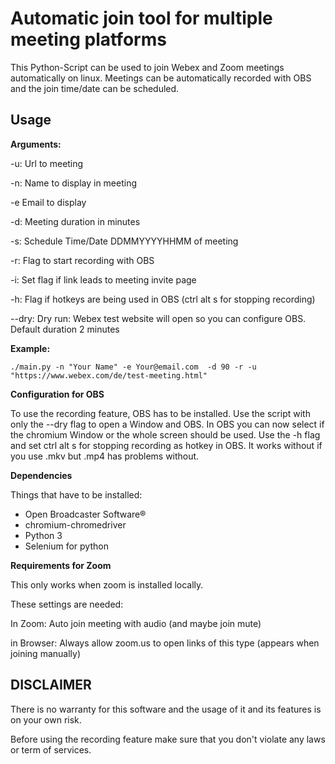 # Automatic join tool for multiple meeting platforms

This Python-Script can be used to join Webex and Zoom meetings automatically on linux. 
Meetings can be automatically recorded with OBS and the join time/date can be scheduled.

## Usage
**Arguments:**

-u: Url to meeting

-n: Name to display in meeting

-e Email to display

-d: Meeting duration in minutes

-s: Schedule Time/Date DDMMYYYYHHMM of meeting

-r: Flag to start recording with OBS

-i: Set flag if link leads to meeting invite page

-h: Flag if hotkeys are being used in OBS (ctrl alt s for stopping recording)

--dry: Dry run: Webex test website will open so you can configure OBS. Default duration 2 minutes

**Example:**

`./main.py -n "Your Name" -e Your@email.com  -d 90 -r -u "https://www.webex.com/de/test-meeting.html"`

**Configuration for OBS**

To use the recording feature, OBS has to be installed.
Use the script with only the --dry flag to open a Window and OBS. 
In OBS you can now select if the chromium Window or the whole screen should be used.
Use the -h flag and set ctrl alt s for stopping recording as hotkey in OBS. 
It works without if you use .mkv but .mp4 has problems without. 

**Dependencies**

Things that have to be installed:

- Open Broadcaster Software®
- chromium-chromedriver
- Python 3
- Selenium for python

**Requirements for Zoom**

This only works when zoom is installed locally.

These settings are needed:

In Zoom: Auto join meeting with audio (and maybe join mute)

in Browser: Always allow zoom.us to open links of this type (appears when joining manually)


## DISCLAIMER
There is no warranty for this software and the usage of it and its features is on your own risk.

Before using the recording feature make sure that you don't violate any laws or term of services.
